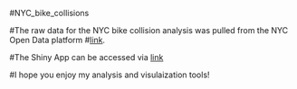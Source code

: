 #NYC_bike_collisions 

#The raw data for the NYC bike collision analysis was pulled from the NYC Open Data platform #[link](https://data.cityofnewyork.us/Public-Safety/NYPD-Motor-Vehicle-Collisions/h9gi-nx95).

#The Shiny App can be accessed via [link](https://melanieu.shinyapps.io/NYC_bike_collisions/)

#I hope you enjoy my analysis and visulaization tools!

